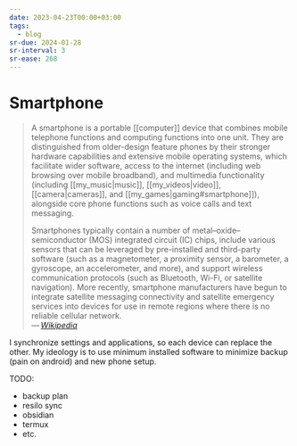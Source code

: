 ```yaml
---
date: 2023-04-23T00:00+03:00
tags:
  - blog
sr-due: 2024-01-28
sr-interval: 3
sr-ease: 268
---
```


# Smartphone

> A smartphone is a portable [[computer]] device that combines mobile telephone
> functions and computing functions into one unit. They are distinguished from
> older-design feature phones by their stronger hardware capabilities and
> extensive mobile operating systems, which facilitate wider software, access to
> the internet (including web browsing over mobile broadband), and multimedia
> functionality (including [[my_music|music]], [[my_videos|video]],
> [[camera|cameras]], and [[my_games|gaming#smartphone]]), alongside core phone
> functions such as voice calls and text messaging.
>
> Smartphones typically contain a number of metal–oxide–semiconductor (MOS)
> integrated circuit (IC) chips, include various sensors that can be leveraged
> by pre-installed and third-party software (such as a magnetometer, a proximity
> sensor, a barometer, a gyroscope, an accelerometer, and more), and support
> wireless communication protocols (such as Bluetooth, Wi-Fi, or satellite
> navigation). More recently, smartphone manufacturers have begun to integrate
> satellite messaging connectivity and satellite emergency services into devices
> for use in remote regions where there is no reliable cellular network.\
> — <cite>[Wikipedia](https://en.wikipedia.org/wiki/Smartphone)</cite>

I synchronize settings and applications, so each device can replace the other.
My ideology is to use minimum installed software to minimize backup (pain on
android) and new phone setup.

TODO:

- backup plan
- resilo sync
- obsidian
- termux
- etc.
